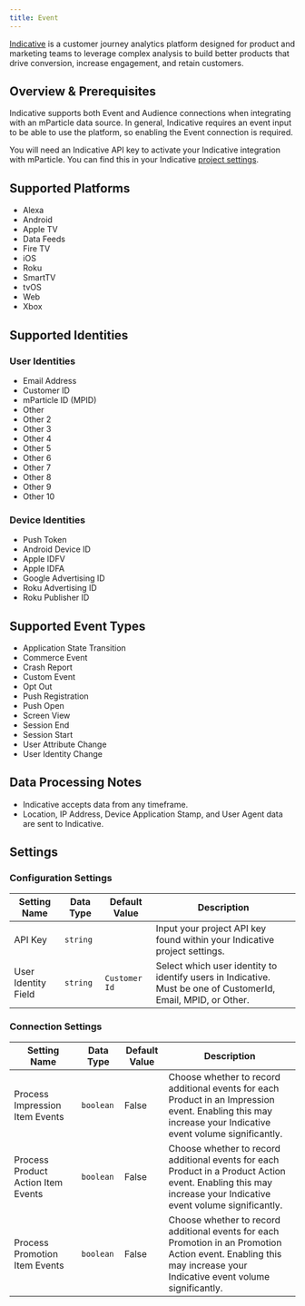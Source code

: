 ```yaml
---
title: Event
---
```


[Indicative](https://www.indicative.com) is a customer journey analytics platform designed for product and marketing teams to leverage complex analysis to build better products that drive conversion, increase engagement, and retain customers.

## Overview & Prerequisites

Indicative supports both Event and Audience connections when integrating with an mParticle data source. In general, Indicative requires an event input to be able to use the platform, so enabling the Event connection is required.

You will need an Indicative API key to activate your Indicative integration with mParticle. You can find this in your Indicative [project settings](https://app.indicative.com/#/settings/organization/projects).

## Supported Platforms

* Alexa
* Android
* Apple TV
* Data Feeds
* Fire TV
* iOS
* Roku
* SmartTV
* tvOS
* Web
* Xbox

## Supported Identities

### User Identities

* Email Address
* Customer ID
* mParticle ID (MPID)
* Other
* Other 2
* Other 3
* Other 4
* Other 5
* Other 6
* Other 7
* Other 8
* Other 9
* Other 10

### Device Identities

* Push Token
* Android Device ID
* Apple IDFV
* Apple IDFA
* Google Advertising ID
* Roku Advertising ID
* Roku Publisher ID

## Supported Event Types

* Application State Transition
* Commerce Event
* Crash Report
* Custom Event
* Opt Out
* Push Registration
* Push Open
* Screen View
* Session End
* Session Start
* User Attribute Change
* User Identity Change

## Data Processing Notes

* Indicative accepts data from any timeframe.
* Location, IP Address, Device Application Stamp, and User Agent data are sent to Indicative.

## Settings

### Configuration Settings

Setting Name| Data Type | Default Value | Description
|---|---|---|---|
API Key| `string` | <unset> | Input your project API key found within your Indicative project settings.
User Identity Field | `string` | `Customer Id` | Select which user identity to identify users in Indicative. Must be one of CustomerId, Email, MPID, or Other.

### Connection Settings

Setting Name| Data Type | Default Value | Description
|---|---|---|---|
Process Impression Item Events | `boolean` | False | Choose whether to record additional events for each Product in an Impression event. Enabling this may increase your Indicative event volume significantly.
Process Product Action Item Events | `boolean` | False |  Choose whether to record additional events for each Product in a Product Action event. Enabling this may increase your Indicative event volume significantly.
Process Promotion Item Events | `boolean` | False | Choose whether to record additional events for each Promotion in an Promotion Action event. Enabling this may increase your Indicative event volume significantly.

